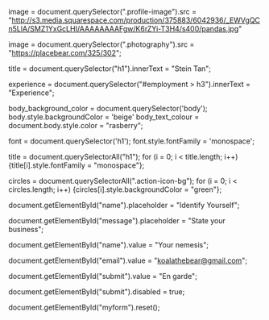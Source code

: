 <!-- Select the element that contains the profile image (hint: look for the class). Change the src attribute so it points to a picture of your choosing instead. -->

image = document.querySelector(".profile-image").src = "http://s3.media.squarespace.com/production/375883/6042936/_EWVgQCn5LlA/SMZ1YxGcLHI/AAAAAAAAFgw/K6rZYi-T3H4/s400/pandas.jpg"

<!-- Use the same approach to select the element that contains the photo of the sky and change the src attribute to another picture URL of your choosing. -->

image = document.querySelector(".photography").src = "https://placebear.com/325/302";

<!-- Select the heading that says "Panda the Bear" and change it to your own name. -->

title = document.querySelector("h1").innerText = "Stein Tan";

<!-- Select the heading that says "Employment" and change it to something else. (hint: use a descendant selector) -->

experience = document.querySelector("#employment > h3").innerText = "Experience";
<!-- experience = document.querySelector("info-title").innerText = "Experienceeeee"; -->

<!-- Change the colour of the body. -->
body_background_color = document.querySelector('body'); body.style.backgroundColor = 'beige'
body_text_colour = document.body.style.color = "rasberry";

<!-- Change the colour used by the highlight class. -->

font = document.querySelector('h1'); font.style.fontFamily = 'monospace';

<!-- Change the font family of the h1 to 'monospace'. -->

title = document.querySelectorAll("h1"); for (i = 0; i < title.length; i++) {title[i].style.fontFamily = "monospace"};

<!-- Find a way to select the round icons in the sidebar and then change their colour. -->

circles = document.querySelectorAll(".action-icon-bg"); for (i = 0; i < circles.length; i++) {circles[i].style.backgroundColor = "green"};

<!-- Scroll down to the contact form. Change the placeholder attribute of the name field to "identify yourself". -->

document.getElementById("name").placeholder = "Identify Yourself";

<!-- Change the placeholder attribute of the message field to "state your business". -->

document.getElementById("message").placeholder = "State your business";

<!-- Give the name field a "value" attribute of "your nemesis". -->

document.getElementById("name").value = "Your nemesis";

<!-- Change the value attribute of the email field to "koalathebear@gmail.com". -->

document.getElementById("email").value = "koalathebear@gmail.com";

<!-- Change the value of the submit button on the contact form to "En garde!". -->

document.getElementById("submit").value = "En garde";

<!-- We should stop Koala from sending an email to Panda that they might regret! Find a way to disable the submit button (hint: familiarize yourself with the disabled attribute). -->

document.getElementById("submit").disabled = true;

<!-- We should help Panda protect their privacy by clearing their personal details from the sidebar. You can use reset() to do this. -->

document.getElementById("myform").reset();
